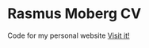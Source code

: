 


<h1>Rasmus Moberg CV</h1>
<p>Code for my personal website <a href="http://rasmusmoberg.me">Visit it!</a></p>
